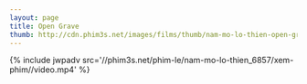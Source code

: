 ```yaml
---
layout: page
title: Open Grave
thumb: http://cdn.phim3s.net/images/films/thumb/nam-mo-lo-thien-open-grave-2013.jpg
---
```

{% include jwpadv src='//phim3s.net/phim-le/nam-mo-lo-thien_6857/xem-phim//video.mp4' %}